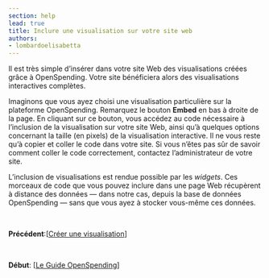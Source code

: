 ```yaml
---
section: help
lead: true
title: Inclure une visualisation sur votre site web
authors:
- lombardoelisabetta
---
```

Il est très simple d’insérer dans votre site Web des visualisations créées grâce à OpenSpending. Votre site bénéficiera alors des visualisations interactives complètes.

Imaginons que vous ayez choisi une visualisation particulière sur la plateforme OpenSpending. Remarquez le bouton **Embed** en bas à droite de la page. En cliquant sur ce bouton, vous accédez au code nécessaire à l’inclusion de la visualisation sur votre site Web, ainsi qu’à quelques options concernant la taille (en pixels) de la visualisation interactive. Il ne vous reste qu’à copier et coller le code dans votre site. Si vous n’êtes pas sûr de savoir comment coller le code correctement, contactez l’administrateur de votre site.

L’inclusion de visualisations est rendue possible par les _widgets_. Ces morceaux de code que vous pouvez inclure dans une page Web récupèrent à distance des données — dans notre cas, depuis la base de données OpenSpending — sans que vous ayez à stocker vous-même ces données.

&nbsp;

**Précédent**:[<a href="./creer-une-visualisation/">Créer une visualisation</a>]

&nbsp;

**Début**: [<a href="./">Le Guide OpenSpending</a>]
